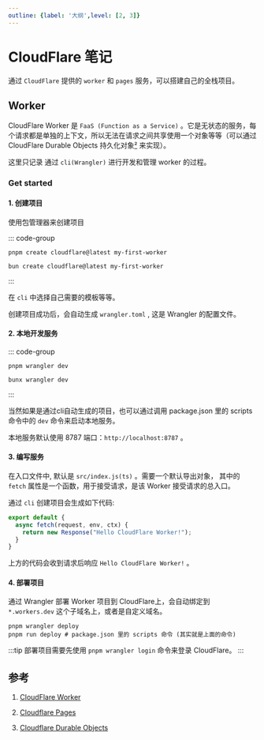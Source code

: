 ```yaml
---
outline: {label: '大纲',level: [2, 3]}
---
```


# CloudFlare 笔记

通过 `CloudFlare` 提供的 `worker` 和 `pages` 服务，可以搭建自己的全栈项目。

## Worker

CloudFlare Worker 是 `FaaS (Function as a Service)` 。它是无状态的服务，每个请求都是单独的上下文，所以无法在请求之间共享使用一个对象等等（可以通过 CloudFlare Durable Objects 持久化对象[²](#参考) 来实现）。

这里只记录 通过 `cli(Wrangler)` 进行开发和管理 worker 的过程。

### Get started

#### 1. 创建项目

使用包管理器来创建项目

::: code-group

```shell [pnpm]
pnpm create cloudflare@latest my-first-worker
```

```shell [bun]
bun create cloudflare@latest my-first-worker
```

:::

在 `cli` 中选择自己需要的模板等等。

创建项目成功后，会自动生成 `wrangler.toml` , 这是 Wrangler 的配置文件。

#### 2. 本地开发服务

::: code-group

```shell [pnpm]
pnpm wrangler dev
```

```shell [bun]
bunx wrangler dev
```

:::

当然如果是通过cli自动生成的项目，也可以通过调用 package.json 里的 scripts 命令中的 `dev` 命令来启动本地服务。

本地服务默认使用 8787 端口：`http://localhost:8787` 。

#### 3. 编写服务

在入口文件中, 默认是 `src/index.js(ts)` 。需要一个默认导出对象， 其中的 `fetch` 属性是一个函数，用于接受请求，是该 Worker 接受请求的总入口。

通过 `cli` 创建项目会生成如下代码:

```js
export default {
  async fetch(request, env, ctx) {
    return new Response("Hello CloudFlare Worker!");
  }
}
```

上方的代码会收到请求后响应 `Hello CloudFlare Worker!` 。

#### 4. 部署项目

通过 Wrangler 部署 Worker 项目到 CloudFlare上，会自动绑定到 `*.workers.dev` 这个子域名上，或者是自定义域名。

```shell
pnpm wrangler deploy
pnpm run deploy # package.json 里的 scripts 命令 (其实就是上面的命令)
```

:::tip
部署项目需要先使用 `pnpm wrangler login` 命令来登录 CloudFlare。
:::

## 参考

1. [CloudFlare Worker](https://developers.cloudflare.com/workers/)

2. [Cloudflare Pages](https://developers.cloudflare.com/pages/)

3. [Cloudflare Durable Objects](https://developers.cloudflare.com/durable-objects/)

